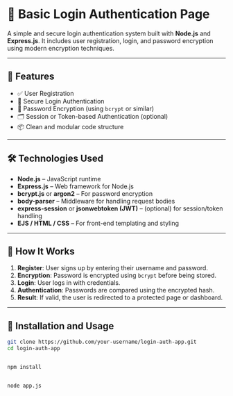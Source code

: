 # 🔐 Basic Login Authentication Page

A simple and secure login authentication system built with **Node.js** and **Express.js**. It includes user registration, login, and password encryption using modern encryption techniques.

---

## 🚀 Features

- ✅ User Registration
- 🔐 Secure Login Authentication
- 🧠 Password Encryption (using `bcrypt` or similar)
- 🗂️ Session or Token-based Authentication (optional)
- 📦 Clean and modular code structure

---

## 🛠️ Technologies Used

- **Node.js** – JavaScript runtime
- **Express.js** – Web framework for Node.js
- **bcrypt.js** or **argon2** – For password encryption
- **body-parser** – Middleware for handling request bodies
- **express-session** or **jsonwebtoken (JWT)** – (optional) for session/token handling
- **EJS / HTML / CSS** – For front-end templating and styling

---
## 🧪 How It Works

1. **Register**: User signs up by entering their username and password.
2. **Encryption**: Password is encrypted using `bcrypt` before being stored.
3. **Login**: User logs in with credentials.
4. **Authentication**: Passwords are compared using the encrypted hash.
5. **Result**: If valid, the user is redirected to a protected page or dashboard.

---

## 💾 Installation and Usage

```bash
git clone https://github.com/your-username/login-auth-app.git
cd login-auth-app


npm install


node app.js
